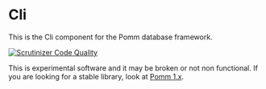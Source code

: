 # Cli

This is the Cli component for the Pomm database framework.

[![Scrutinizer Code Quality](https://scrutinizer-ci.com/g/pomm-project/Cli/badges/quality-score.png?b=master)](https://scrutinizer-ci.com/g/pomm-project/Cli/?branch=master)

This is experimental software and it may be broken or not non functional. If you are looking for a stable library, look at [Pomm 1.x](http://www.pomm-project.org).
